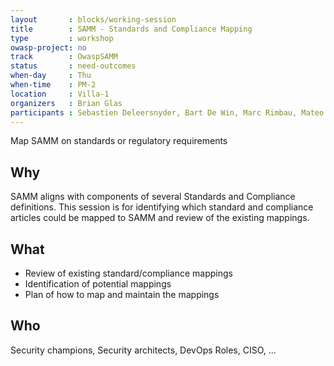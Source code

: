 ```yaml
---
layout       : blocks/working-session
title        : SAMM - Standards and Compliance Mapping
type         : workshop
owasp-project: no
track        : OwaspSAMM
status       : need-outcomes
when-day     : Thu
when-time    : PM-2
location     : Villa-1
organizers   : Brian Glas
participants : Sebastien Deleersnyder, Bart De Win, Marc Rimbau, Mateo Martinez, Yan Kravchenko, Timo Pagel, Viktor Lindstrom
---
```


Map SAMM on standards or regulatory requirements

## Why

SAMM aligns with components of several Standards and Compliance definitions. This session is for identifying which standard and compliance articles could be mapped to SAMM and review of the existing mappings.

## What

- Review of existing standard/compliance mappings
- Identification of potential mappings
- Plan of how to map and maintain the mappings


## Who

Security champions, Security architects, DevOps Roles, CISO, ...
